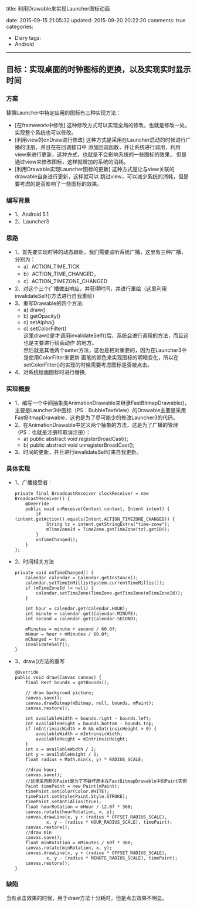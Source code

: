 title: 利用Drawable来实现Launcher图标动画

date: 2015-09-15 21:05:32
updated: 2015-09-20 20:22:20
comments: true
categories:
- Diary
tags:
- Android
-------------

目标：实现桌面的时钟图标的更换，以及实现实时显示时间
----------------------------------------------------

### 方案

替换Launcher中特定应用的图标有三种实现方法：

-	[在framework中修改] 这种修改方式可以实现全局的修改，也就是修改一处，实现整个系统也可以修改。
-	[利用view的onDraw进行修改] 这种方式是采用在Launcher启动的时候进行广播的注册，并且在在回调接口中 添加回调函数，并让系统进行调用，利用view来进行更新，这种方式，也就是不会影响系统的一些图标的效果， 但是通过view来修改图标，这样就增加的系统的消耗。
-	[利用Drawable实现Launcher图标的更新] 这种方式是让与view关联的drawable自身进行更新，这样就可以 跳过view，可以减少系统的消耗，但是要考虑的是否影响了一些图标的效果。

### 编写背景

-	1、Android 5.1
-	2、Launcher3

### 思路

-	1、首先要实现时钟的动态跟新，我们需要监听系统广播，这里有三种广播，分别为：
	-	a）ACTION_TIME_TICK
	-	b）ACTION_TIME_CHANGED，
	-	c）ACTION_TIMEZONE_CHANGED
-	2、对这个三个广播做出响应，并获得时间，并进行重绘（这里利用invalidateSelf()方法进行自我重绘）
-	3、重写Drawable的四个方法:
	-	a) draw()
	-	b) getOpacity()
	-	c) setAlpha()
	-	d) setColorFilter()  
		这里draw()是才调用invalidateSelf()后，系统会进行调用的方法，而且这也是主要进行绘画动作 的地方。  
		然后就是其他两个setter方法，这也是相对重要的，因为在Launcher3中是使用ColorFilter来更新 画笔的颜色来实现图标的明暗变化，所以在setColorFilter()的实现的时候需要考虑图标是否被点击。
-	4、对系统绘画图标时进行替换,

### 实现概要

-	1、编写一个中间抽象类AnimationDrawable来继承FastBitmapDrawable()，主要是Launcher3中图标（PS：BubbleTextView）的Drawable主要是采用FastBitmapDrawable，这也是为了尽可能少的修改Launcher3的代码。
-	2、在AnimationDrawable中定义两个抽象的方法，这是为了广播的管理（PS：也就是注册和取消注册）：
	-	a) public abstract void registerBroadCast();
	-	b) public abstract void unregisterBroadCast();
-	3、时间的更新，并且进行invalidateSelf()来自我更新。

### 具体实现

-	1、广播接受者：

	```
	private final BroadcastReceiver clockReceiver = new BroadcastReceiver() {
	    @Override
	    public void onReceive(Context context, Intent intent) {
	        if (intent.getAction().equals(Intent.ACTION_TIMEZONE_CHANGED)) {
	            String tz = intent.getStringExtra("time-zone");
	            mTimeZoneId = TimeZone.getTimeZone(tz).getID();
	        }
	        onTimeChanged();
	    }
	};
	```

-	2、时间相关方法

	```
	private void onTimeChanged() {
	    Calendar calendar = Calendar.getInstance();
	    calendar.setTimeInMillis(System.currentTimeMillis());
	    if (mTimeZoneId != null) {
	        calendar.setTimeZone(TimeZone.getTimeZone(mTimeZoneId));
	    }

	    int hour = calendar.get(Calendar.HOUR);
	    int minute = calendar.get(Calendar.MINUTE);
	    int second = calendar.get(Calendar.SECOND);

	    mMinutes = minute + second / 60.0f;
	    mHour = hour + mMinutes / 60.0f;
	    mChanged = true;
	    invalidateSelf();
	}
	```

-	3、draw()方法的重写

	```
	@Override
	public void draw(Canvas canvas) {
	    final Rect bounds = getBounds();

	    // draw backgroud picture;
	    canvas.save();
	    canvas.drawBitmap(mBitmap, null, bounds, mPaint);
	    canvas.restore();

	    int availableWidth = bounds.right - bounds.left;
	    int availableHeight = bounds.bottom - bounds.top;
	    if (mIntrinsicWidth > 0 && mIntrinsicHeight > 0) {
	        availableWidth = mIntrinsicWidth;
	        availableHeight = mIntrinsicHeight;
	    }
	    int x = availableWidth / 2;
	    int y = availableHeight / 2;
	    float radius = Math.min(x, y) * RADIUS_SCALE;

	    //draw hour;
	    canvas.save();
	    //这里采用新的Paint是为了不破坏原本在FastBitmapDrawable中的Paint实例
	    Paint timePaint = new Paint(mPaint);
	    timePaint.setColor(Color.WHITE);
	    timePaint.setStyle(Paint.Style.STROKE);
	    timePaint.setAntiAlias(true);
	    float hourRotation = mHour / 12.0f * 360;
	    canvas.rotate(hourRotation, x, y);
	    canvas.drawLine(x, y + (radius * OFFSET_RADIUS_SCALE),
	            x, y - (radius * HOUR_RADIUS_SCALE), timePaint);
	    canvas.restore();
	    //draw min
	    canvas.save();
	    float minRotation = mMinutes / 60f * 360;
	    canvas.rotate(minRotation, x, y);
	    canvas.drawLine(x, y + (radius * OFFSET_RADIUS_SCALE),
	            x, y - (radius * MINUTE_RADIUS_SCALE), timePaint);
	    canvas.restore();
	}
	```

### 缺陷

当有点击效果的时候，用于draw方法十分耗时，但是点击效果不明显。
